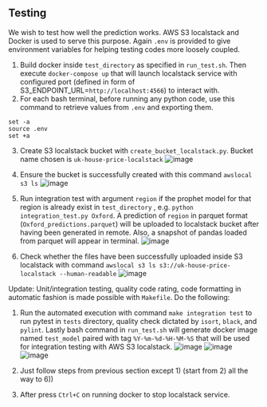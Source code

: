 ## **Testing**

We wish to test how well the prediction works. AWS S3 localstack and Docker is used to serve this purpose. Again `.env` is provided to give environment variables for helping testing codes more loosely coupled.

1) Build docker inside `test_directory` as specified in `run_test.sh`. Then execute `docker-compose up` that will launch localstack service with configured port (defined in form of S3_ENDPOINT_URL=`http://localhost:4566`) to interact with.
2) For each bash terminal, before running any python code, use this command to retrieve values from `.env` and exporting them.
```
set -a
source .env
set +a
```
3) Create S3 localstack bucket with `create_bucket_localstack.py`. Bucket name chosen is `uk-house-price-localstack`
![image](https://user-images.githubusercontent.com/42743243/189481667-8a80eb75-962f-476b-8d18-2124b5efc5c6.png)

4) Ensure the bucket is successfully created with this command `awslocal s3 ls`
![image](https://user-images.githubusercontent.com/42743243/189481690-5cc02288-24f1-44eb-9890-9d8db3da44c5.png)

5) Run integration test with argument `region` if the prophet model for that region is already exist in `test_directory` , e.g. `python integration_test.py Oxford`. A prediction of `region` in parquet format (`Oxford_predictions.parquet`) will be uploaded to localstack bucket after having been generated in remote. Also, a snapshot of pandas loaded from parquet will appear in terminal.
![image](https://user-images.githubusercontent.com/42743243/189481701-03bf29d1-2a54-4e8a-9d60-2e6709f7a350.png)

6) Check whether the files have been successfully uploaded inside S3 localstack with command `awslocal s3 ls s3://uk-house-price-localstack --human-readable`
![image](https://user-images.githubusercontent.com/42743243/189481711-70884325-9644-40a1-bfb5-8d39d9e54a81.png)

Update: Unit/integration testing, quality code rating, code formatting in automatic fashion is made possible with `Makefile`. Do the following:
1) Run the automated execution with command `make integration test` to run pytest in `tests` directory, quality check dictated by `isort`, `black`, and `pylint`. Lastly bash command in `run_test.sh` will generate docker image named `test_model` paired with tag `%Y-%m-%d-%H-%M-%S` that will be used for integration testing with AWS S3 localstack. 
![image](https://user-images.githubusercontent.com/42743243/189481631-4db99f50-83fc-4741-9800-6a569569e73c.png)
![image](https://user-images.githubusercontent.com/42743243/189481643-b0f8bb2c-9d06-4b7c-9203-458e640719b1.png)
![image](https://user-images.githubusercontent.com/42743243/189481650-30f4f622-d6ed-4f72-b530-3d35e37b02b9.png)

2) Just follow steps from previous section except 1) (start from 2) all the way to 6))
3) After press `Ctrl+C` on running docker to stop localstack service.
